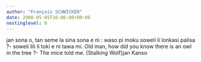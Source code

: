 ```yaml
---
author: "François SCHWICKER"
date: 2008-05-05T16:06:00+00:00
nestinglevel: 0
---
```

jan sona o, tan seme la sina sona e ni : waso pi moku soweli li lonkasi palisa ?- soweli lili li toki e ni tawa mi. Old man, how did you know there is an owl in the tree ?- The mice told me. (Stalking Wolf)jan Kanso